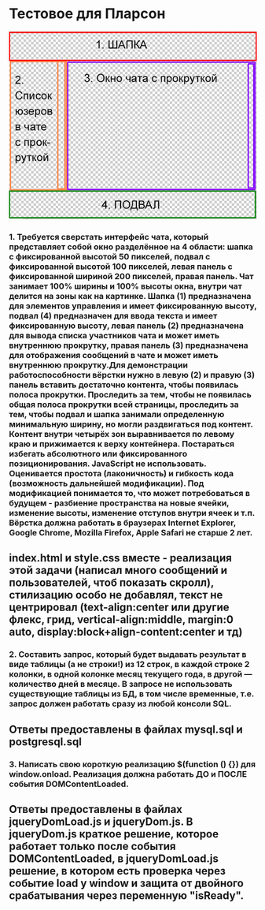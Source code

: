 # Тестовое для Пларсон

![App Pic](readmeImg.jpg)

### 1. Требуется сверстать интерфейс чата, который представляет собой окно разделённое на 4 области: шапка с фиксированной высотой 50 пикселей, подвал с фиксированной высотой 100 пикселей, левая панель с фиксированной шириной 200 пикселей, правая панель. Чат занимает 100% ширины и 100% высоты окна, внутри чат делится на зоны как на картинке. Шапка (1) предназначена для элементов управления и имеет фиксированную высоту, подвал (4) предназначен для ввода текста и имеет фиксированную высоту, левая панель (2) предназначена для вывода списка участников чата и может иметь внутреннюю прокрутку, правая панель (3) предназначена для отображения сообщений в чате и может иметь внутреннюю прокрутку.Для демонстрации работоспособности вёрстки нужно в левую (2) и правую (3) панель вставить достаточно контента, чтобы появилась полоса прокрутки. Проследить за тем, чтобы не появилась общая полоса прокрутки всей страницы, проследить за тем, чтобы подвал и шапка занимали определенную минимальную ширину, но могли раздвигаться под контент. Контент внутри четырёх зон выравнивается по левому краю и прижимается к верху контейнера. Постараться избегать абсолютного или фиксированного позиционирования. JavaScript не использовать. Оценивается простота (лаконичность) и гибкость кода (возможность дальнейшей модификации). Под модификацией понимается то, что может потребоваться в будущем - разбиение пространства на новые ячейки, изменение высоты, изменение отступов внутри ячеек и т.п. Вёрстка должна работать в браузерах Internet Explorer, Google Chrome, Mozilla Firefox, Apple Safari не старше 2 лет.

## index.html и style.css вместе - реализация этой задачи (написал много сообщений и пользователей, чтоб показать скролл), стилизацию особо не добавлял, текст не центрировал (text-align:center или другие флекс, грид, vertical-align:middle, margin:0 auto, display:block+align-content:center и тд)

### 2. Составить запрос, который будет выдавать результат в виде таблицы (а не строки!) из 12 строк, в каждой строке 2 колонки, в одной колонке месяц текущего года, в другой — количество дней в месяце. В запросе не использовать существующие таблицы из БД, в том числе временные, т.е. запрос должен работать сразу из любой консоли SQL.

## Ответы предоставлены в файлах mysql.sql и postgresql.sql

### 3. Написать свою короткую реализацию $(function () {}) для window.onload. Реализация должна работать ДО и ПОСЛЕ события DOMContentLoaded.

## Ответы предоставлены в файлах jqueryDomLoad.js и jqueryDom.js. В jqueryDom.js краткое решение, которое работает только после события DOMContentLoaded, в jqueryDomLoad.js решение, в котором есть проверка через событие load у window и защита от двойного срабатывания через переменную "isReady".
